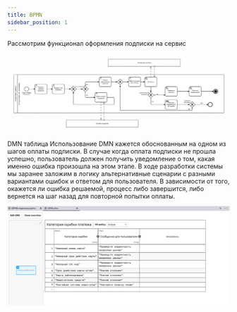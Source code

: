 ```yaml
---
title: BPMN
sidebar_position: 1
---
```


Рассмотрим функционал оформления подписки на сервис

![alt text](image.png)

DMN таблица
Использование DMN кажется обоснованным на одном из шагов оплаты подписки. 
В случае когда оплата подписки не прошла успешно, пользователь должен получить уведомление о том, какая именно ошибка произошла на этом этапе. В ходе разработки системы мы заранее заложим в логику альтернативные сценарии с разными вариантами ошибок и ответом для пользователя. 
В зависимости от того, окажется ли ошибка решаемой, процесс либо завершится, либо вернется на шаг назад для повторной попытки оплаты.

![alt text](image-1.png)